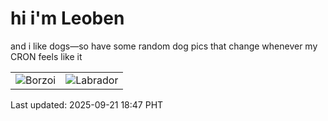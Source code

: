 # hi i'm Leoben

and i like dogs—so have some random dog pics that change whenever my CRON feels like it

|  |  |
|--------|----------|
| ![Borzoi](https://random-dog-vercel.vercel.app/api/random-borzoi?v=1758451655) | ![Labrador](https://random-dog-vercel.vercel.app/api/random-labrador?v=1758451655) |

Last updated: 2025-09-21 18:47 PHT
